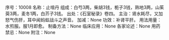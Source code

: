 序号：10008
名称：止喧丹
组成：白芍3两，柴胡3钱，栀子3钱，熟地3两，山茱萸3两，麦冬1两，白芥子3钱。
出处：《石室秘录》卷四。
主治：肾水耗尽，又加怒气伤肝，耳中闻蚂蚁战斗之声音。
加减：None
功效：补肾平肝。
用法用量：水煎服。服1月即愈。
制备方法：None
临床应用：None
各家论述：None
用药禁忌：None
附注：None

